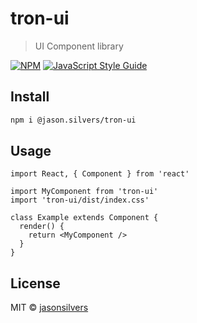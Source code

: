 # tron-ui

> UI Component library

[![NPM](https://img.shields.io/npm/v/tron-ui.svg)](https://www.npmjs.com/package/@jason.silvers/tron-ui) [![JavaScript Style Guide](https://img.shields.io/badge/code_style-standard-brightgreen.svg)](https://standardjs.com)

## Install

```bash
npm i @jason.silvers/tron-ui
```

## Usage

```tsx
import React, { Component } from 'react'

import MyComponent from 'tron-ui'
import 'tron-ui/dist/index.css'

class Example extends Component {
  render() {
    return <MyComponent />
  }
}
```

## License

MIT © [jasonsilvers](https://github.com/jasonsilvers)
